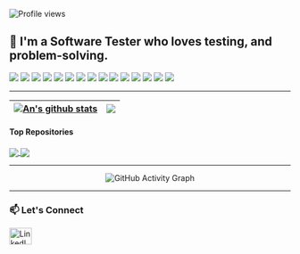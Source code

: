 ![Profile views](https://komarev.com/ghpvc/?username=aj7tt&color=green) 
<br />
<p align="center">
<a href="https://github.com/lhnyau"></a>
</p>
 
## 🌷 I'm a Software Tester who loves testing, and problem-solving.
 
<p>
<!-- Programming Languages -->
<img src="https://img.shields.io/badge/Python-3776AB?style=for-the-badge&logo=python&logoColor=white"/>
<img src="https://img.shields.io/badge/Java-ED8B00?style=for-the-badge&logo=java&logoColor=white"/>
<img src="https://img.shields.io/badge/JavaScript-F7DF1E?style=for-the-badge&logo=javascript&logoColor=black"/>
<img src="https://img.shields.io/badge/Figma-F24E1E?style=for-the-badge&logo=figma&logoColor=white"/>
<img src="https://img.shields.io/badge/HTML-E34F26?style=for-the-badge&logo=html5&logoColor=white"/>
<img src="https://img.shields.io/badge/CSS-1572B6?style=for-the-badge&logo=css3&logoColor=white"/>
<img src="https://img.shields.io/badge/React-20232A?style=for-the-badge&logo=react&logoColor=61DAFB"/>
<img src="https://img.shields.io/badge/MySQL-005C84?style=for-the-badge&logo=mysql&logoColor=white"/>
<img src="https://img.shields.io/badge/Git-F05032?style=for-the-badge&logo=git&logoColor=white"/>
<img src="https://img.shields.io/badge/GitHub-181717?style=for-the-badge&logo=github&logoColor=white"/>
  
<!-- Testing Frameworks & Tools -->
<img src="https://img.shields.io/badge/Robot%20Framework-000000?style=for-the-badge&logo=robotframework&logoColor=white"/>
<img src="https://img.shields.io/badge/Selenium-43B02A?style=for-the-badge&logo=selenium&logoColor=white"/>
<img src="https://img.shields.io/badge/Postman-FF6C37?style=for-the-badge&logo=postman&logoColor=white"/>
<img src="https://img.shields.io/badge/Bruno-1B1B1B?style=for-the-badge&logoColor=white&logo=bruno"/>
<img src="https://img.shields.io/badge/API-005571?style=for-the-badge&logo=fastapi&logoColor=white"/>
</p>
 
---
| <a href="https://github.com/lhnyau/github-readme-stats"><img align="center" src="https://github-readme-stats.vercel.app/api?username=lhnyau&show_icons=true&include_all_commits=true&theme=buefy&hide_border=true" alt="An's github stats" /></a> | <a href="https://github.com/lhnyau/github-readme-stats"><img align="center" src="https://github-readme-stats.vercel.app/api/top-langs/?username=lhnyau&layout=compact&theme=buefy&hide_border=true" /></a> |
| ------------- | ------------- |
 
#### Top Repositories
<a href="https://github.com/lhnyau/Selenium-Java">
<img align="center" src="https://github-readme-stats.vercel.app/api/pin/?username=lhnyau&repo=Selenium-Java&theme=buefy" />
</a>
<a href="https://github.com/lhnyau/covid-19-tableau">
<img align="center" src="https://github-readme-stats.vercel.app/api/pin/?username=lhnyau&repo=covid-19-tableau&theme=buefy" />
</a>
 
<br />

---
<p align="center">
<img src="https://github-readme-activity-graph.vercel.app/graph?username=lhnyau&bg_color=000105&color=ffffff&line=37a939&point=0e7500&area=true&hide_border=true" alt="GitHub Activity Graph" />
</p>
 
---
### 📫 Let's Connect
<p align="left">
<a href="https://www.linkedin.com/in/thuy-an-nguyen-lhnyau/" target="blank"><img align="center" src="https://raw.githubusercontent.com/rahuldkjain/github-profile-readme-generator/master/src/images/icons/Social/linked-in-alt.svg" alt="LinkedIn" height="30" width="40" /></a>
</p>
 
 
